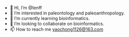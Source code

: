 - 👋 Hi, I’m @Ienff
- 👀 I’m interested in paleontology and paleoanthropology.
- 🌱 I’m currently learning bioinformatics.
- 💞️ I’m looking to collaborate on bioinformatics.
- 📫 How to reach me yaochong1126@163.com

<!---
Ienff/Ienff is a ✨ special ✨ repository because its `README.md` (this file) appears on your GitHub profile.
You can click the Preview link to take a look at your changes.
--->

